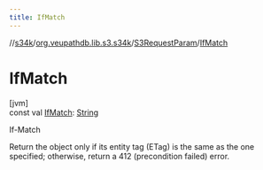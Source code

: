 ```yaml
---
title: IfMatch
---
```

//[s34k](../../../index.html)/[org.veupathdb.lib.s3.s34k](../index.html)/[S3RequestParam](index.html)/[IfMatch](-if-match.html)



# IfMatch



[jvm]\
const val [IfMatch](-if-match.html): [String](https://kotlinlang.org/api/latest/jvm/stdlib/kotlin/-string/index.html)



If-Match



Return the object only if its entity tag (ETag) is the same as the one specified; otherwise, return a 412 (precondition failed) error.




